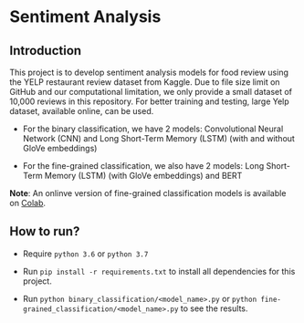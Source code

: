# Sentiment Analysis
 
## Introduction
This project is to develop sentiment analysis models for food review using the YELP restaurant review dataset from Kaggle. Due to file size limit on GitHub and our computational limitation, we only provide a small dataset of 10,000 reviews in this repository. For better training and testing, large Yelp dataset, available online, can be used. 

* For the binary classification, we have 2 models: Convolutional Neural Network (CNN) and Long Short-Term Memory (LSTM) (with and without GloVe embeddings)

* For the fine-grained classification, we also have 2 models: Long Short-Term Memory (LSTM) (with GloVe embeddings) and BERT

**Note**: An onlinve version of fine-grained classification models is available on [Colab](https://colab.research.google.com/drive/1Uet_vymrUp1tZVDtwMXsNPYJI2_zb0eZ?usp=sharing).

## How to run?
* Require `python 3.6` or `python 3.7`

* Run `pip install -r requirements.txt` to install all dependencies for this project.

* Run `python binary_classification/<model_name>.py` or `python fine-grained_classification/<model_name>.py` to see the results.
